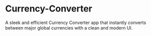 # Currency-Converter
A sleek and efficient Currency Converter app that instantly converts between major global currencies with a clean and modern UI.

